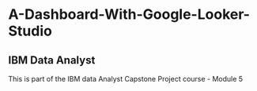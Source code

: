 # A-Dashboard-With-Google-Looker-Studio
## IBM Data Analyst
This is part of the IBM data Analyst Capstone Project course - Module 5
